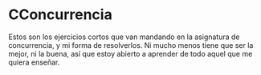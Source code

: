 # CConcurrencia

Estos son los ejercicios cortos que van mandando en la asignatura de concurrencia, y mi forma 
de resolverlos. Ni mucho menos tiene que ser la mejor, ni la buena, así que estoy abierto a 
aprender de todo aquel que me quiera enseñar.
